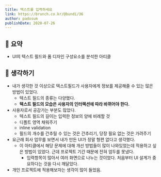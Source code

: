 ```yaml
---
title: 텍스트를 입력하세요  
link: https://brunch.co.kr/@bundi/36
author: padosum
publishDate: 2020-07-26
---
```


  
## 📝 요약  

- UI의 텍스트 필드와 폼 디자인 구성요소를 분석한 아티클 

## 🤔 생각하기   
- 내가 생각한 것 이상으로 텍스트필드가 사용자에게 정보를 제공해줄 수 있는 많은 방법이 있었다.  
    - 텍스트 필드의 종류는 다양했다. 
    - **텍스트 필드의 모습은 사용자의 인터렉션에 따라 바뀌어야 한다.**  
- 사용자로서 공감가는 부분도 많았다.  
    - 텍스트 필드의 길이는 입력한 정보의 양에 비례할 것  
    - 디폴트 영역 채워주기  
    - inline validation  
    - 필드의 개수를 간추릴 수 있는 것은 간추리기, 당장 필요 없는 것은 가려주기  
- 요근래 회사 업무를 보면서 내가 만든 UI가 정말 형편 없다고 생각했다.  
    - 이 아티클에서 해당 문제에 대해 개선 방법들이 많이 나와있었는데 적용하고 싶은 방법이 있었다. 근데 프로젝트 기간 때문에 전혀 엄두를 못냈다.  
        - 입력항목이 많아서 여러 화면으로 나누는 것이었다. 처음부터 UI 설계가 중요하다는 것을 다시 깨달았다.  
- 개인 프로젝트에 적용해보자는 생각이 많이 들었음. 